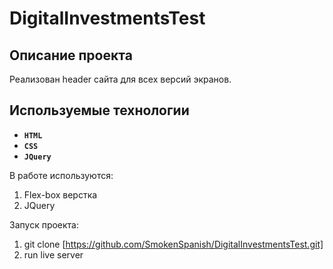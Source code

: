 # DigitalInvestmentsTest

## Описание проекта 

Реализован header сайта для всех версий экранов.

## Используемые технологии

* __`HTML`__
* __`CSS`__
* __`JQuery`__

В работе используются: 
1. Flex-box верстка 
3. JQuery
 
Запуск проекта: 
1. git clone [https://github.com/SmokenSpanish/DigitalInvestmentsTest.git]
2. run live server
